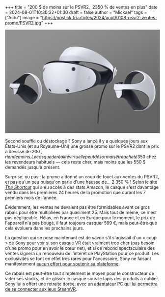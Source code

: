 +++
title = "200 $ de moins sur le PSVR2,  2350 % de ventes en plus"
date = 2024-08-01T10:30:32+01:00
draft = false
author = "Mickael"
tags = ["Actu"]
image = "https://nostick.fr/articles/2024/aout/0108-psvr2-ventes-promo/PSVR2.jpg"
+++

![PSVR2](PSVR2.jpg "")


Second souffle ou déstockage ? Sony a lancé il y a quelques jours aux États-Unis (et au Royaume-Uni) une grosse promo sur le PSVR2 dont le prix a dévissé de 200 $, rien de moins. Le casque de réalité virtuelle peut désormais être acheté 350 $ chez les revendeurs habituels — cela reste cher, mais moins que les 550 $ demandés jusqu'à présent.

Surprise, ou pas : la promo a donné un coup de fouet aux ventes du PSVR2, et pas qu'un peu puisqu'on parle d'une hausse de… 2 350 % ! Selon le site *[The Shortcut](https://www.theshortcut.com/p/exclusive-psvr-2-sales-spike)* qui a eu accès à des stats Amazon, le casque s'est davantage vendu dans les premières 24 heures de la promotion que durant les 7 premiers mois de l'année. 

Évidemment, les ventes ne devaient pas être formidables avant ce gros rabais pour être multipliées par quasiment 25. Mais tout de même, ce n'est pas négligeable. Hélas, en France et en Europe pour le moment, le prix de l'appareil n'a pas bougé, il faut toujours casquer 599 €, mais peut-être que cela évoluera dans les prochains jours.

La question qui se pose maintenant est de savoir s'il s'agissait d'un « coup » de Sony pour voir si son casque VR était vraiment trop cher (pas besoin d'une promo pour en avoir le cœur net), et si ce rebond spectaculaire des ventes signera un renouveau de l'intérêt de PlayStation pour ce produit. Les exclusivités se font en effet très rares pour l'accessoire, Sony ne faisant manifestement [aucun effort pour soutenir sa plateforme](https://nostick.fr/articles/2024/juin/2106-sony-sapin-psvr2/).

Ce rabais est peut-être tout simplement le moyen pour le constructeur de vider ses stocks, et de glisser le casque sous le tapis des produits à oublier. Sony lui a offert une retraite dorée, avec [un adaptateur PC qui lui permettra de se connecter aux jeux SteamVR](https://nostick.fr/articles/2024/juin/0306-le-psvr2-sera-bientot-compatible-pc-grace-a-un-adaptateur-a-60/).